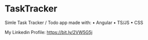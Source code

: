# TaskTracker
Simle Task Tracker / Todo app made with:
• Angular • TS/JS • CSS

My Linkedin Profile: https://bit.ly/2VW5G5j
